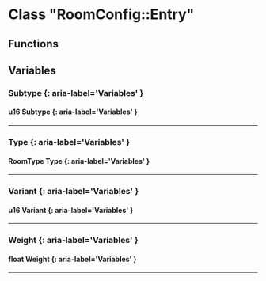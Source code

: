 # Class "RoomConfig::Entry"
## Functions
## Variables
### Subtype {: aria-label='Variables' }
#### u16 Subtype  {: aria-label='Variables' }

___ 
### Type {: aria-label='Variables' }
#### RoomType Type  {: aria-label='Variables' }

___ 
### Variant {: aria-label='Variables' }
#### u16 Variant  {: aria-label='Variables' }

___ 
### Weight {: aria-label='Variables' }
#### float Weight  {: aria-label='Variables' }

___ 
